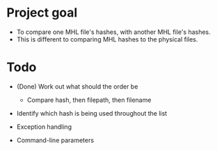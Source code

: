 # Project goal

* To compare one MHL file's hashes, with another MHL file's hashes.
* This is different to comparing MHL hashes to the physical files.


# Todo
* (Done) Work out what should the order be
  * Compare hash, then filepath, then filename

* Identify which hash is being used throughout the list
* Exception handling
* Command-line parameters
